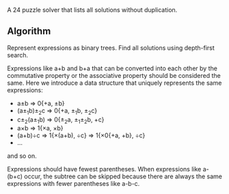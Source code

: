 A 24 puzzle solver that lists all solutions without duplication.

## Algorithm

Represent expressions as binary trees. Find all solutions using depth-first search.

Expressions like a+b and b+a that can be converted into each other by the commutative property or the associative property should be considered the same. Here we introduce a data structure that uniquely represents the same expressions:

- a±b => 0{+a, ±b}
- (a±<sub>1</sub>b)±<sub>2</sub>c => 0{+a, ±<sub>1</sub>b, ±<sub>2</sub>c}
- c±<sub>2</sub>(a±<sub>1</sub>b) => 0{±<sub>2</sub>a, ±<sub>1</sub>±<sub>2</sub>b, +c}
- a×b => 1{×a, ×b}
- (a+b)÷c => 1{×(a+b), ÷c} => 1{×0{+a, +b}, ÷c}
- ...

and so on.

Expressions should have fewest parentheses. When expressions like a-(b+c) occur, the subtree can be skipped because there are always the same expressions with fewer parentheses like a-b-c.
